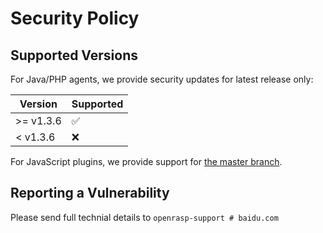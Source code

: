 # Security Policy

## Supported Versions

For Java/PHP agents, we provide security updates for latest release only:

| Version | Supported          |
| ------- | ------------------ |
| >= v1.3.6   | :white_check_mark: |
| < v1.3.6 | :x:                |

For JavaScript plugins, we provide support for [the master branch](https://github.com/baidu/openrasp/blob/master/plugins/official/plugin.js).

## Reporting a Vulnerability

Please send full technial details to `openrasp-support # baidu.com`
